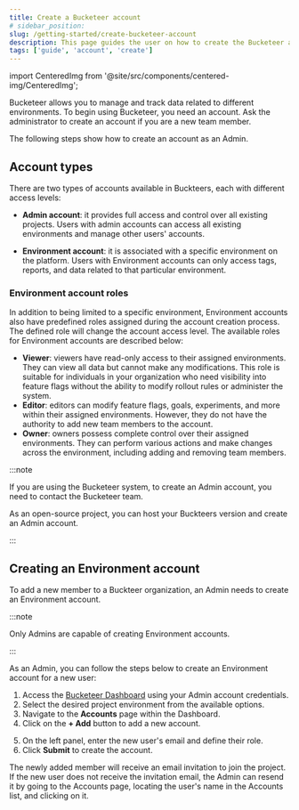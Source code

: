 ```yaml
---
title: Create a Bucketeer account
# sidebar_position:
slug: /getting-started/create-bucketeer-account
description: This page guides the user on how to create the Bucketeer account.
tags: ['guide', 'account', 'create']
---
```


import CenteredImg from '@site/src/components/centered-img/CenteredImg';

Bucketeer allows you to manage and track data related to different environments. To begin using Bucketeer, you need an account. Ask the administrator to create an account if you are a new team member.

The following steps show how to create an account as an Admin.

## Account types

There are two types of accounts available in Buckteers, each with different access levels:

- **Admin account**: it provides full access and control over all existing projects. Users with admin accounts can access all existing environments and manage other users' accounts.

- **Environment account**: it is associated with a specific environment on the platform. Users with Environment accounts can only access tags, reports, and data related to that particular environment.

### Environment account roles

In addition to being limited to a specific environment, Environment accounts also have predefined roles assigned during the account creation process. The defined role will change the account access level. The available roles for Environment accounts are described below:

- **Viewer**: viewers have read-only access to their assigned environments. They can view all data but cannot make any modifications. This role is suitable for individuals in your organization who need visibility into feature flags without the ability to modify rollout rules or administer the system.
- **Editor**: editors can modify feature flags, goals, experiments, and more within their assigned environments. However, they do not have the authority to add new team members to the account.
- **Owner**: owners possess complete control over their assigned environments. They can perform various actions and make changes across the environment, including adding and removing team members.

:::note

If you are using the Bucketeer system, to create an Admin account, you need to contact the Bucketeer team.

As an open-source project, you can host your Buckteers version and create an Admin account.

:::

## Creating an Environment account

To add a new member to a Buckteer organization, an Admin needs to create an Environment account.

:::note

Only Admins are capable of creating Environment accounts.

:::

As an Admin, you can follow the steps below to create an Environment account for a new user:

1. Access the [Bucketeer Dashboard](https://dev.bucketeer.jp/) using your Admin account credentials.
2. Select the desired project environment from the available options.
3. Navigate to the **Accounts** page within the Dashboard.
4. Click on the **+ Add** button to add a new account.

<CenteredImg
  imgURL='img/getting-started/create-bucketeer-account-1.png'
  alt='Account dashboard tab'
  wSize='100%'
/>

5. On the left panel, enter the new user's email and define their role.
6. Click **Submit** to create the account.

<CenteredImg 
  imgURL='img/getting-started/create-bucketeer-account-2.png'
  wSize='400px'
  alt='Create an account'
  borderWidth='1px'/>

The newly added member will receive an email invitation to join the project. If the new user does not receive the invitation email, the Admin can resend it by going to the Accounts page, locating the user's name in the Accounts list, and clicking on it.
